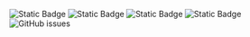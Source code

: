![Static Badge](https://img.shields.io/badge/blacklists-60-000000) ![Static Badge](https://img.shields.io/badge/blacklisted-3056005-cc0000) ![Static Badge](https://img.shields.io/badge/whitelisted-2242-00CC00) ![Static Badge](https://img.shields.io/badge/streaming_blacklist-28106-000000) ![GitHub issues](https://img.shields.io/github/issues/fabriziosalmi/blacklists)

